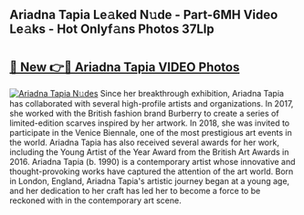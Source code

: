 ## Ariadna Tapia Le𝚊ked N𝚞de - Part-6MH Video Le𝚊ks - Hot Onlyf𝚊ns Photos 37Llp

# <h2><a href="http://ab75491.deff.icu/?id=Ariadna+Tapia">🔗 New 👉🔴 Ariadna Tapia VIDEO Photos</a></h2>

[![Ariadna Tapia N𝚞des](https://i.imgur.com/rIISA9y.gif)](http://ab75491.deff.icu/?id=Ariadna+Tapia)
Since her breakthrough exhibition, Ariadna Tapia has collaborated with several high-profile artists and organizations. In 2017, she worked with the British fashion brand Burberry to create a series of limited-edition scarves inspired by her artwork. In 2018, she was invited to participate in the Venice Biennale, one of the most prestigious art events in the world. Ariadna Tapia has also received several awards for her work, including the Young Artist of the Year Award from the British Art Awards in 2016. Ariadna Tapia (b. 1990) is a contemporary artist whose innovative and thought-provoking works have captured the attention of the art world. Born in London, England, Ariadna Tapia's artistic journey began at a young age, and her dedication to her craft has led her to become a force to be reckoned with in the contemporary art scene.
